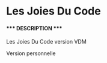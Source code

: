 Les Joies Du Code
=============

#### *** DESCRIPTION *** ####

Les Joies Du Code version VDM

Version personnelle
